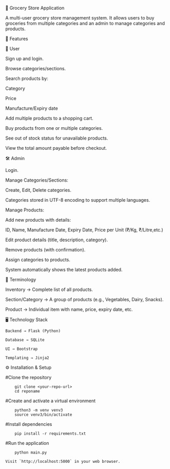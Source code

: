 🛒 Grocery Store Application
 
 A multi-user grocery store management system.
 It allows users to buy groceries from multiple categories and an admin to manage 		categories and products.

🚀 Features

👤 User

 Sign up and login.

 Browse categories/sections.
	
 Search products by:
	
 Category
	
 Price
	
 Manufacture/Expiry date
	
 Add multiple products to a shopping cart.
	
 Buy products from one or multiple categories.
	
 See out of stock status for unavailable products.
	
 View the total amount payable before checkout.

🛠️ Admin

 Login.

 Manage Categories/Sections:

 Create, Edit, Delete categories.

 Categories stored in UTF-8 encoding to support multiple languages.

 Manage Products:

 Add new products with details:

 ID, Name, Manufacture Date, Expiry Date, Price per Unit (₹/Kg, ₹/Litre,etc.)

 Edit product details (title, description, category).

 Remove products (with confirmation).

 Assign categories to products.

 System automatically shows the latest products added.

📖 Terminology

 Inventory → Complete list of all products.

 Section/Category → A group of products (e.g., Vegetables, Dairy, Snacks).

 Product → Individual item with name, price, expiry date, etc.

🖥️ Technology Stack

	Backend → Flask (Python)

	Database → SQLite

	UI → Bootstrap

	Templating → Jinja2

⚙️ Installation & Setup

#Clone the repository

		git clone <your-repo-url>
		cd reponame


#Create and activate a virtual environment

		python3 -m venv venv3
		source venv3/bin/activate


#Install dependencies

		pip install -r requirements.txt


#Run the application

		python main.py

	Visit `http://localhost:5000` in your web browser.
